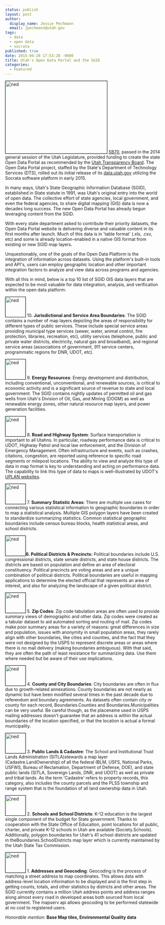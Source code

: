 ```yaml
---
status: publish
layout: post
author:
  display_name: Jessie Pechmann
  email: jpechmann@utah.gov
tags:
  - data
  - open data
  - socrata
published: true
date: 2015-04-28 17:53:28 -0600
title: Utah's Open Data Portal and the SGID
categories:
  - Featured
---
```

<p><a  href="http://www.utah.gov/data/"><img class="inline-text-left" style="border: 1px solid black;" src="{{ "/images/OpenData.png" | prepend: site.baseurl }}" alt="ned" width="330" height="235" /></a> <a href="http://le.utah.gov/~2014/bills/static/SB0070.html">SB70</a>, passed in the 2014 general session of the Utah Legislature, provided funding to create the state Open Data Portal as recommended by the <a href="http://www.utah.gov/transparency/index.html">Utah Transparency Board</a>. The Open Data Portal project, staffed by the State's Department of Technology Services (DTS), rolled out its initial release of its <a href="http://www.utah.gov/data/">data.utah.gov</a> utilizing the Socrata software platform in early 2015.</p>
<p>In many ways, Utah's State Geographic Information Database (SGID), established in State statute in 1991, was Utah's original entry into the world of open data. The collective effort of state agencies, local government, and even the federal agencies, to share digital mapping (GIS) data is now a decades long success. The new Open Data Portal has already begun leveraging content from the SGID.</p>
<p>With every state department asked to contribute their priority datasets, the Open Data Portal website is delivering diverse and valuable content in its first months after launch. Much of this data is in 'table format' (.xls, .csv, etc) and some is already location-enabled in a native GIS format from existing or new SGID map layers. </p>
<p>Unquestionably, one of the goals of the Open Data Platform is the integration of information across datasets. Using the platform's built-in tools and API's, users can employ geographic location and other important integration factors to analyze and view data across programs and agencies. </p>
<p>With all this in mind, below is a top 10 list of SGID GIS data layers that are expected to be most valuable for data integration, analysis, and verification within the open data platform:</p>
<p><a  href="{{ "/data/" | prepend: site.baseurl }}"><img class="inline-text-right" style="border: 1px solid black;" src="{{ "/images/gallery/sgid/bbwireline_2.png?1797489756" | prepend: site.baseurl }}" alt="ned" width="65" height="65" /></a>  10. <strong>Jurisdictional and Service Area Boundaries</strong>: The SGID contains a number of map layers depicting the areas of responsibility for different types of public services. These include special service areas providing municipal type services (sewer, water, animal control, fire protection, libraries, recreation, etc), utility services (telephone, public and private water districts, electricity, natural gas and broadband), and regional service areas (associations of government, 911 service centers, programmatic regions for DNR, UDOT, etc). </p>
<p><a  href="{{ "/data/energy/" | prepend: site.baseurl }}"><img class="inline-text-right" style="border: 1px solid black;" src="{{ "/images/utah-oil-gas-wells-small.png" | prepend: site.baseurl }}" alt="ned" width="65" height="65" /></a> 9. <strong>Energy Resources</strong>: Energy development and distribution, including conventional, unconventional, and renewable sources, is critical to economic activity and is a significant source of revenue to state and local government. The SGID contains nightly updates of permitted oil and gas wells from Utah's Division of Oil, Gas, and Mining (DOGM) as well as renewable energy zones, other natural resource map layers, and power generation facilities.</p>
<p><a  href="{{ "/data/sgid-transportation/roads-system/" | prepend: site.baseurl }}"><img class="inline-text-right" style="border: 1px solid black;" src="{{ "/images/utah-gis-highway-freeway-shield-lines.png" | prepend: site.baseurl }}" alt="ned" width="65" height="65" /></a> 8.<strong> Road and Highway System</strong>: Surface transportation is important to all Utahns. In particular, roadway performance data is critical to UDOT, Highway Patrol and local law enforcement, and the Division of Emergency Management. Often infrastructure and events, such as crashes, citations, congestion, are reported using reference to specific road segments or milepost locations. The ability to view and analyze this type of data in map format is key to understanding and acting on performance data. The capability to link this type of data to maps is well-illustrated by UDOT's <a href="http://uplan.maps.arcgis.com/home/">UPLAN websites</a>.</p>
<p><a  href="{{ "/data/" | prepend: site.baseurl }}"><img class="inline-text-right" style="border: 1px solid black;" src="{{ "/images/gallery/sgid/censussmall.png?21095591" | prepend: site.baseurl }}" alt="ned" width="65" height="65" /></a> 7. <strong>Summary Statistic Areas</strong>: There are multiple use cases for connecting various statistical information to geographic boundaries in order to map a statistical analysis. Multiple GIS polygon layers have been created to standardize summarizing statistics. Common statistical geographic boundaries include census bureau blocks, health statistical areas, and school districts.  </p>
<p><a  href="{{ "/data/political/" | prepend: site.baseurl }}"><img class="inline-text-right" style="border: 1px solid black;" src="{{ "/images/gallery/sgid/voterprecincts.png" | prepend: site.baseurl }}" alt="ned" width="65" height="65" /></a><strong>6. Political Districts & Precincts:</strong> Political boundaries include U.S. congressional districts, state senate districts, and state house districts. The districts are based on population and define an area of electoral constituency. Political precincts are voting areas and are a unique combination of political districts. Political boundaries are useful in mapping applications to determine the elected official that represents an area of interest, and also for analyzing the landscape of a given political district. </p>
<p><a  href="{{ "/data/boundaries/zip-codes/" | prepend: site.baseurl }}"><img class="inline-text-right" style="border: 1px solid black;" src="{{ "/images/gallery/sgid/zipmain.png" | prepend: site.baseurl }}" alt="ned" width="65" height="65" /></a> 5. <strong>Zip Codes</strong>: Zip code tabulation areas are often used to provide summary views of demographic and other data. Zip codes were created as a tabular dataset to aid automated sorting and routing of mail. Zip codes make poor summary areas for a variety of reasons: great differences in size and population, issues with anonymity in small population areas, they rarely align with other boundaries, like cities and counties, and the fact that they were not designed by the USPS to represent discrete areas or areas where there is no mail delivery (making boundaries ambiguous). With that said, they are often the path of least resistance for summarizing data. Use them where needed but be aware of their use implications.</p>
<p><a  href="{{ "/data/boundaries/citycountystate/" | prepend: site.baseurl }}"><img class="inline-text-right" style="border: 1px solid black;" src="{{ "/images/SenateDistricts2012_Large_Color4.png" | prepend: site.baseurl }}" alt="ned" width="65" height="65" /></a> 4. <strong>County and City Boundaries</strong>: City boundaries are often in flux due to growth-related annexations. County boundaries are not nearly as dynamic but have been modified several times in the past decade due to referendum and boundary agreements. As datasets often contain city or county for each record, Boundaries.Counties and Boundaries.Municipalities can be very useful. Be careful though, as the placename used in USPS mailing addresses doesn't guarantee that an address is within the actual boundaries of the location specified, or that the location is actual a formal municipality.</p>
<p><a  href="{{ "/data/sgid-cadastre/land-ownership/" | prepend: site.baseurl }}"><img class="inline-text-right" style="border: 1px solid black;" src="{{ "/images/landowner.png" | prepend: site.baseurl }}" alt="ned" width="65" height="65" /></a> 3. <strong>Public Lands & Cadastre</strong>: The School and Institutional Trust Lands Administration (SITLA)stewards a map layer (Cadastre.LandOwnership) of all the federal (BLM, USFS, National Parks, USFWS, Bureau of Reclamation, Department of Defense, DOE), and state public lands (SITLA, Sovereign Lands, DNR, and UDOT) as well as private and tribal lands. As the term 'Cadastre' refers to property records, this category, also includes the county parcels and the PLSS township and range system that is the foundation of all land ownership data in Utah.</p>
<p><a   href="{{ "/data/society-overview/schools-libraries/" | prepend: site.baseurl }}"><img class="inline-text-right" style="border: 1px solid black;" src="{{ "/images/Schools.png" | prepend: site.baseurl }}" alt="ned" width="65" height="65" /></a> 2. <strong>Schools and School Districts</strong>: K-12 education is the largest single component of the budget for State government. Thanks to cooperation with the State Office of Education, point locations for all public, charter, and private K-12 schools in Utah are available (Society.Schools). Additionally, polygon boundaries for Utah's 41 school districts are updated in theBoundaries.SchoolDistricts map layer which is currently maintained by the Utah State Tax Commission.</p>
<p><a  href="{{ "/data/address-overview/" | prepend: site.baseurl }}"><img class="inline-text-right" style="border: 1px solid black;" src="{{ "/images/AddPts_Small.png" | prepend: site.baseurl }}" alt="ned" width="65" height="65" /></a> 1. <strong>Addresses and Geocoding</strong>: Geocoding is the process of matching a street address to map coordinates. This allows data with address-level location information to be displayed and is the first step in getting counts, totals, and other statistics by districts and other areas. The SGID currently contains a million Utah address points and address ranges along almost every road in developed areas both sourced from local government. The mapserv api allows geocoding to be performed statewide at no cost to registered users.</p>
<p><em>Honorable mention</em>: <strong>Base Map tiles, Environmental Quality data</strong></p>
